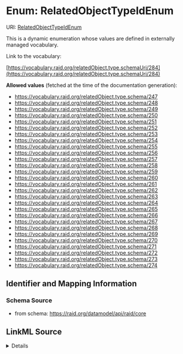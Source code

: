 # Enum: RelatedObjectTypeIdEnum 



URI: [RelatedObjectTypeIdEnum](../enums/RelatedObjectTypeIdEnum.md)


This is a dynamic enumeration whose values are defined in externally managed vocabulary. 

Link to the vocabulary:

[https://vocabulary.raid.org/relatedObject.type.schemaUri/284](https://vocabulary.raid.org/relatedObject.type.schemaUri/284)


**Allowed values** (fetched at the time of the documentation generation):

* https://vocabulary.raid.org/relatedObject.type.schema/247
* https://vocabulary.raid.org/relatedObject.type.schema/248
* https://vocabulary.raid.org/relatedObject.type.schema/249
* https://vocabulary.raid.org/relatedObject.type.schema/250
* https://vocabulary.raid.org/relatedObject.type.schema/251
* https://vocabulary.raid.org/relatedObject.type.schema/252
* https://vocabulary.raid.org/relatedObject.type.schema/253
* https://vocabulary.raid.org/relatedObject.type.schema/254
* https://vocabulary.raid.org/relatedObject.type.schema/255
* https://vocabulary.raid.org/relatedObject.type.schema/256
* https://vocabulary.raid.org/relatedObject.type.schema/257
* https://vocabulary.raid.org/relatedObject.type.schema/258
* https://vocabulary.raid.org/relatedObject.type.schema/259
* https://vocabulary.raid.org/relatedObject.type.schema/260
* https://vocabulary.raid.org/relatedObject.type.schema/261
* https://vocabulary.raid.org/relatedObject.type.schema/262
* https://vocabulary.raid.org/relatedObject.type.schema/263
* https://vocabulary.raid.org/relatedObject.type.schema/264
* https://vocabulary.raid.org/relatedObject.type.schema/265
* https://vocabulary.raid.org/relatedObject.type.schema/266
* https://vocabulary.raid.org/relatedObject.type.schema/267
* https://vocabulary.raid.org/relatedObject.type.schema/268
* https://vocabulary.raid.org/relatedObject.type.schema/269
* https://vocabulary.raid.org/relatedObject.type.schema/270
* https://vocabulary.raid.org/relatedObject.type.schema/271
* https://vocabulary.raid.org/relatedObject.type.schema/272
* https://vocabulary.raid.org/relatedObject.type.schema/273
* https://vocabulary.raid.org/relatedObject.type.schema/274











## Identifier and Mapping Information







### Schema Source


* from schema: https://raid.org/datamodel/api/raid/core







## LinkML Source

<details>
```yaml
name: RelatedObjectTypeIdEnum
from_schema: https://raid.org/datamodel/api/raid/core
rank: 1000
reachable_from:
  source_ontology: https://vocabs.ardc.edu.au/repository/api/sparql/raid_research-activity-identifier-raid-controlled-lists_raid-cl-v1-1
  source_nodes:
  - https://vocabulary.raid.org/relatedObject.type.schemaUri/284
  relationship_types:
  - skos:narrower
  is_direct: true
  include_self: false
  traverse_up: false

```
</details>